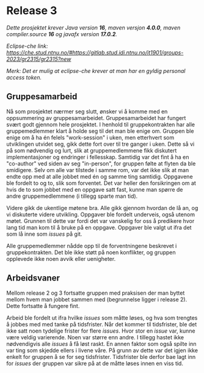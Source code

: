 # Release 3
<em>Dette prosjektet krever Java version **16**, maven versjon **4.0.0**, maven compiler.source **16** og javafx version **17.0.2**. 

Eclipse-che link: https://che.stud.ntnu.no/#https://gitlab.stud.idi.ntnu.no/it1901/groups-2023/gr2315/gr2315?new

Merk: Det er mulig at eclipse-che krever at man har en gyldig personal access token.</em>

## Gruppesamarbeid
Nå som prosjektet nærmer seg slutt, ønsker vi å komme med en oppsummering av gruppesamarbeidet. Gruppesamarbeidet har fungert svært godt gjennom hele prosjektet. I henhold til gruppekontrakten har alle gruppemedlemmer klart å holde seg til det man ble enige om. Gruppen ble enige om å ha én felels "work-session" i uken, men etterhvert som utviklingen utvidet seg, gikk dette fort over til tre ganger i uken. Dette så vi på som nødvendig og lurt, slik at gruppemedlemmene fikk diskutert implementasjoner og endringer i fellesskap. Samtidig var det fint å ha en "co-author" ved siden av seg "in-person", for gruppen følte at flyten da ble smidigere. Selv om alle var tilstede i samme rom, var det ikke slik at man endte opp med at alle jobbet med én og samme ting samtidig. Oppgavene ble fordelt to og to, slik som forventet. Det var heller den forsikringen om at hvis de to som jobbet med en oppgave satt fast, kunne man spørre de andre gruppemedlemmene (i tillegg sparte man tid).

Videre gikk de ukentlige møtene bra. Alle gikk gjennom hvordan de lå an, og vi diskuterte videre utvikling. Oppgaver ble fordelt underveis, også utenom møtet. Grunnen til dette var fordi det var vanskelig for oss å predikere hvor lang tid man kom til å bruke på en oppgave. Oppgaver ble valgt ut ifra det som lå inne som <em>issues</em> på git.

Alle gruppemedlemmer nådde opp til de forventningene beskrevet i gruppekontrakten. Det ble ikke støtt på noen konflikter, og gruppen opplevede ikke noen avvik eller uenigheter.

## Arbeidsvaner
Mellom release 2 og 3 fortsatte gruppen med praksisen der man byttet mellom hvem man jobbet sammen med (begrunnelse ligger i release 2). Dette fortsatte å fungere fint. 

Arbeid ble fordelt ut ifra hvilke <em>issues</em> som måtte løses, og hva som trengtes å jobbes med med tanke på tidsfrister. Når det kommer til tidsfrister, ble det ikke satt noen tydelige frister for flere <em>issues</em>. Hvor stor en <em>issue</em> var, kunne være veldig varierende. Noen var større enn andre. I tillegg hastet ikke nødvendigvis alle <em>issues</em> å få løst raskt. En annen faktor som også spilte inn var ting som skjedde ellers i livene våre. På grunn av dette var det igjen ikke enkelt for gruppen å se for seg tidsfrister. Tidsfrister ble derfor bae lagt inn for <em>issues</em> der gruppen var sikre på at de måtte løses innen en viss tid. 
